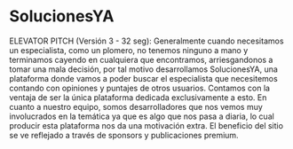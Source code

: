 # SolucionesYA
ELEVATOR PITCH (Versión 3 - 32 seg):  Generalmente cuando necesitamos un especialista, como un plomero, no tenemos ninguno a mano y terminamos cayendo en cualquiera que encontramos, arriesgandonos a tomar una mala decisión, por tal motivo desarrollamos SolucionesYA, una plataforma donde vamos a poder buscar el especialista que necesitemos contando con opiniones y puntajes de otros usuarios. Contamos con la ventaja de ser la única plataforma dedicada exclusivamente a esto. En cuanto a nuestro equipo, somos desarrolladores que nos vemos muy involucrados en la temática ya que es algo que nos pasa a diaria, lo cual producir esta plataforma nos da una motivación extra. El beneficio del sitio se ve reflejado a través de sponsors y publicaciones premium.

